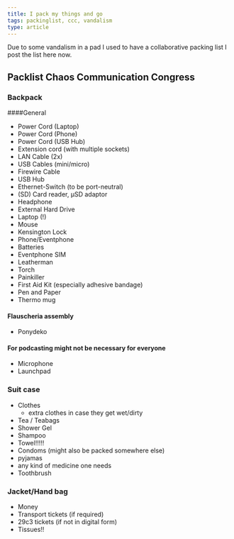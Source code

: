 ```yaml
---
title: I pack my things and go
tags: packinglist, ccc, vandalism
type: article
---
```



Due to some vandalism in a pad I used to have a collaborative packing list I post the list here now.

<!--more-->
## Packlist Chaos Communication Congress 
 
### Backpack
####General

* Power Cord (Laptop)
* Power Cord (Phone)
* Power Cord (USB Hub)
* Extension cord (with multiple sockets)
* LAN Cable (2x)
* USB Cables (mini/micro)
* Firewire Cable
* USB Hub
* Ethernet-Switch (to be port-neutral)
* (SD) Card reader, µSD adaptor
* Headphone
* External Hard Drive
* Laptop (!)
* Mouse
* Kensington Lock
* Phone/Eventphone
* Batteries
* Eventphone SIM
* Leatherman
* Torch 
* Painkiller
* First Aid Kit (especially adhesive bandage)
* Pen and Paper
* Thermo mug
 
#### Flauscheria assembly
* Ponydeko
 
#### For podcasting might not be necessary for everyone
* Microphone
* Launchpad
 
### Suit case
* Clothes  
  - extra clothes in case they get wet/dirty
* Tea / Teabags 
* Shower Gel
* Shampoo 
* Towel!!!!!
* Condoms (might also be packed somewhere else)
* pyjamas
* any kind of medicine one needs
* Toothbrush
 
### Jacket/Hand bag
* Money
* Transport tickets (if required)
* 29c3 tickets (if not in digital form)
* Tissues!!
 
